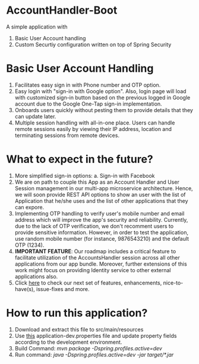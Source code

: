 # AccountHandler-Boot
A simple application with
1. Basic User Account handling
2. Custom Securtiy configuration written on top of Spring Security


# Basic User Account Handling
1. Facilitates easy sign in with Phone number and OTP option.
2. Easy login with "sign-in with  Google option". Also, login page will load with customized sign-in button based on the previous logged in Google account due to the Google One-Tap sign-in implementation.
3. Onboards users quickly without pesting them to provide details that they can update later.
4. Multiple session handling with all-in-one place. Users can handle remote sessions easily by viewing their IP address, location and terminating sessions from remote devices.

 
# What to expect in the future?
1. More simplified sign-in options:
  a. Sign-in with Facebook
2. We are on path to couple this App as an Account Handler and User Session management in our multi-app microservice architecture. Hence, we will soon provide REST API options to show an user with the list of Application that he/she uses and the list of other applications that they can expore.
3. Implementing OTP handling to verify user's mobile number and email address which will improve the app's security and reliability. Currently, due to the lack of OTP verification, we don't recomment users to provide sensitive information. However, in order to test the application, use random mobile number (for instance, 9876543210) and the default OTP (1234).
4. **IMPORTANT FEATURE**: Our roadmap includes a critical feature to facilitate utilization of the AccountsHandler session across all other applications from our app bundle. Moreover, further extensions of this work might focus on providing Identity service to other external applications also.
5. Click [here](https://github.com/Sivakumar3695/AccountHandler-Boot/projects/1#column-18741064) to check our next set of features, enhancements, nice-to-have(s), issue-fixes and more.

# How to run this application?
1. Download and extract this file to src/main/resources
2. Use [this](https://github.com/Sivakumar3695/AccountHandler-Boot/files/8732003/application-dev.txt) application-dev.properties file and update property fields according to the development environment.
3. Build Command: _mvn package -Dspring.profiles.active=dev_
4. Run command: _java -Dspring.profiles.active=dev -jar target/*.jar_
